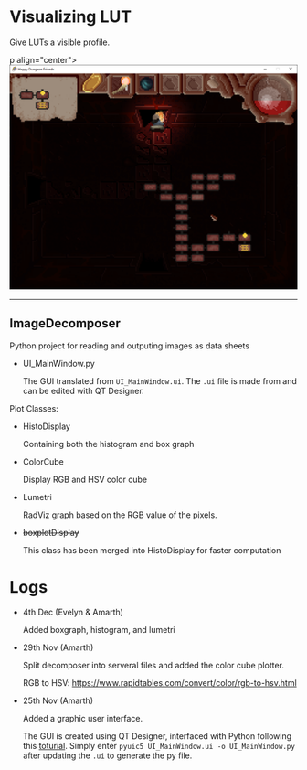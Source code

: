 # Visualizing LUT

Give LUTs a visible profile. 

p align="center">
	<img src="https://github.com/Amarthgul/HappyDungeonFriends/blob/main/Content/Screencap/lye4f1D.png" width="512">
</p>

------------------------------------------

## ImageDecomposer

Python project for reading and outputing images as data sheets 

* UI_MainWindow.py

  The GUI translated from `UI_MainWindow.ui`. The `.ui` file 
  is made from and can be edited with QT Designer.

Plot Classes: 

* HistoDisplay

  Containing both the histogram and box graph 

* ColorCube

  Display RGB and HSV color cube 

* Lumetri

  RadViz graph based on the RGB value of the pixels. 

* ~~boxplotDisplay~~

  This class has been merged into HistoDisplay for faster computation 


# Logs 

* 4th Dec (Evelyn & Amarth)

  Added boxgraph, histogram, and lumetri

* 29th Nov (Amarth)
  
  Split decomposer into serveral files and added the color cube plotter.

  RGB to HSV: https://www.rapidtables.com/convert/color/rgb-to-hsv.html 

* 25th Nov (Amarth)

  Added a graphic user interface. 

  The GUI is created using QT Designer, interfaced with Python following 
  this [toturial](https://www.pythonguis.com/tutorials/first-steps-qt-creator/). 
  Simply enter `pyuic5 UI_MainWindow.ui -o UI_MainWindow.py` after updating the `.ui`
  to generate the py file. 
